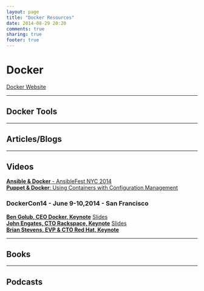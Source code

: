 ```yaml
---
layout: page
title: "Docker Resources"
date: 2014-08-29 20:20
comments: true
sharing: true
footer: true
---
```


# Docker

[Docker Website](http://www.docker.com)

---

## Docker Tools

---

## Articles/Blogs

---

## Videos

[**Ansible &amp; Docker** - AnsibleFest NYC 2014](http://www.youtube.com/watch?v=oZ45v8AeE7k)<br/>
[**Puppet &amp; Docker**: Using Containers with Configuration Management](http://puppetlabs.com/webinars/puppet-docker-using-containers-configuration-management)

### __DockerCon14__ - June 9-10,2014 - San Francisco

[**Ben Golub, CEO Docker, Keynote**](https://www.youtube.com/watch?v=bYiXrQWxIVg) [Slides](http://www.slideshare.net/dotCloud/docker-con-keynote-v11-1)<br/>
[**John Engates, CTO Rackspace, Keynote**](https://www.youtube.com/watch?v=TVAIZmWnI1c) [Slides](http://www.slideshare.net/dotCloud/john-engates-keynote-at-dockercon-14)<br/>
[**Brian Stevens, EVP &amp; CTO Red Hat, Keynote**](https://www.youtube.com/watch?v=ZcEEnCMAMvo) 

---

## Books

---

## Podcasts
